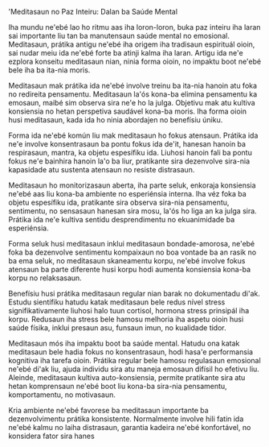 'Meditasaun no Paz Inteiru: Dalan ba Saúde Mental

Iha mundu ne'ebé lao ho ritmu aas iha loron-loron, buka paz inteiru iha laran sai importante liu tan ba manutensaun saúde mental no emosional. Meditasaun, prátika antigu ne'ebé iha origem iha tradisaun espirituál oioin, sai nudar meiu ida ne'ebé forte ba atinji kalma iha laran. Artigu ida ne'e ezplora konseitu meditasaun nian, ninia forma oioin, no impaktu boot ne'ebé bele iha ba ita-nia moris.

Meditasaun mak prátika ida ne'ebé involve treinu ba ita-nia hanoin atu foka no redireita pensamentu. Meditasaun la'ós kona-ba elimina pensamentu ka emosaun, maibé sim observa sira ne'e ho la julga. Objetivu mak atu kultiva konsiensia no hetan perspetiva saudável kona-ba moris. Iha forma oioin husi meditasaun, kada ida ho ninia abordajen no benefísiu úniku.

Forma ida ne'ebé komún liu mak meditasaun ho fokus atensaun. Prátika ida ne'e involve konsentrasaun ba pontu fokus ida de'it, hanesan hanoin ba respirasaun, mantra, ka objetu espesífiku ida. Liuhosi hanoin fali ba pontu fokus ne'e bainhira hanoin la'o ba liur, pratikante sira dezenvolve sira-nia kapasidade atu sustenta atensaun no resiste distrasaun.

Meditasaun ho monitorizasaun aberta, iha parte seluk, enkoraja konsiensia ne'ebé aas liu kona-ba ambiente no esperiénsia interna. Iha véz foka ba objetu espesífiku ida, pratikante sira observa sira-nia pensamentu, sentimentu, no sensasaun hanesan sira mosu, la'ós ho liga an ka julga sira. Prátika ida ne'e kultiva sentidu desprendimentu no ekuanimidade ba esperiénsia.

Forma seluk husi meditasaun inklui meditasaun bondade-amorosa, ne'ebé foka ba dezenvolve sentimentu kompaixaun no boa vontade ba an rasik no ba ema seluk, no meditasaun skaneamentu korpu, ne'ebé involve fokus atensaun ba parte diferente husi korpu hodi aumenta konsiensia kona-ba korpu no relaksasaun.

Benefísiu husi prátika meditasaun regular nian barak no dokumentadu di'ak. Estudu sientífiku hatudu katak meditasaun bele redus nível stress signifikativamente liuhosi halo tuun cortisol, hormona stress prinsipál iha korpu. Redusaun iha stress bele hamosu melhoria iha aspetu oioin husi saúde físika, inklui presaun asu, funsaun imun, no kualidade tidor.

Meditasaun mós iha impaktu boot ba saúde mental. Hatudu ona katak meditasaun bele hadia fokus no konsentrasaun, hodi hasa'e performansia kognitiva iha tarefa oioin. Prátika regular bele hamosu regulasaun emosional ne'ebé di'ak liu, ajuda individu sira atu maneja emosaun difísil ho efetivu liu. Aleinde, meditasaun kultiva auto-konsiensia, permite pratikante sira atu hetan komprensaun ne'ebé boot liu kona-ba sira-nia pensamentu, komportamentu, no motivasaun.

Kria ambiente ne'ebé favorese ba meditasaun importante ba dezenvolvimentu prátika konsistente. Normalmente involve hili fatin ida ne'ebé kalmu no laiha distrasaun, garantia kadeira ne'ebé konfortável, no konsidera fator sira hanes